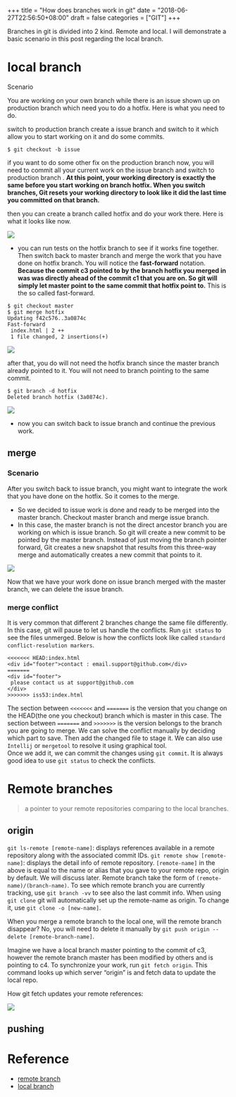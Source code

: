 +++
title = "How does branches work in git"
date = "2018-06-27T22:56:50+08:00"
draft = false
categories = ["GIT"]
+++

Branches in git is divided into 2 kind. Remote and local. I will demonstrate a basic scenario in this post regarding the local branch.


# local branch
Scenario

You are working on your own branch while there is an issue shown up on production branch which need you to do a hotfix. Here is what you need to do.

switch to production branch
create a issue branch and switch to it which allow you to start working on it and do some commits. 
```
$ git checkout -b issue
```

if you want to do some other fix on the production branch now, you will need to commit all your current work on the issue branch and switch to production branch . **At this point, your working directory is exactly the same before you start working on branch hotfix. When you switch branches, Git resets your working directory to look like it did the last time you committed on that branch.** 

then you can create a branch called hotfix and do your work there. Here is what it looks like now.  

![](/data/2018-06-27/basic-branching-4.png)

* you can run tests on the hotfix branch to see if it works fine together. Then switch back to master branch and merge the work that you have done on hotfix branch. You will notice the __fast-forward__ notation. **Because the commit c3 pointed to by the branch hotfix you merged in was was directly ahead of the commit c1 that you are on. So git will simply let master point to the same commit that hotfix point to.** This is the so called fast-forward.


```
$ git checkout master
$ git merge hotfix
Updating f42c576..3a0874c
Fast-forward
 index.html | 2 ++
 1 file changed, 2 insertions(+)
```

![](/data/2018-06-27/basic-branching-5.png)

after that, you do will not need the hotfix branch since the master branch already pointed to it. You will not need to branch pointing to the same commit.

```
$ git branch -d hotfix
Deleted branch hotfix (3a0874c).
```
![](/data/2018-06-27/basic-branching-6.png)

* now you can switch back to issue branch and continue the previous work.

## merge
### Scenario
After you switch back to issue branch, you might want to integrate the work that you have done on the hotfix. So it comes to the merge.

* So we decided to issue work is done and ready to be merged into the master branch. Checkout master branch and merge issue branch.
* In this case, the master branch is not the direct ancestor branch you are working on which is issue branch. So git will create a new commit to be pointed by the master branch. Instead of just moving the branch pointer forward, Git creates a new snapshot that results from this three-way merge and automatically creates a new commit that points to it.

![](/data/2018-06-27/basic-merging-2.png)

Now that we have your work done on issue branch merged with the master branch, we can delete the issue branch.

### merge conflict
It is very common that different 2 branches change the same file differently. In this case, git will pause to let us handle the conflicts. Run `git status` to see the files unmerged. Below is how the conflicts look like called `standard conflict-resolution markers`.

```
<<<<<<< HEAD:index.html
<div id="footer">contact : email.support@github.com</div>
=======
<div id="footer">
 please contact us at support@github.com
</div>
>>>>>>> iss53:index.html
```

The section between `<<<<<<<` and `=======` is the version that you change on the HEAD(the one you checkout) branch which is master in this case. The section between `=======` and `>>>>>>>` is the version belongs to the branch you are going to merge. We can solve the conflict manually by deciding which part to save. Then add the changed file to stage it. We can also use `Intellij` or `mergetool` to resolve it using graphical tool.  
Once we add it, we can commit the changes using `git commit`. It is always good idea to use `git status` to check the conflicts.

# Remote branches
> a pointer to your remote repositories comparing to the local branches.

## origin
`git ls-remote [remote-name]`: displays references available in a remote repository along with the associated commit IDs.
`git remote show [remote-name]`: displays the detail info of remote repository.
`[remote-name]` in the above is equal to the name or alias that you gave to your remote repo, origin by default. We will discuss later. Remote branch take the form of `(remote-name)/(branch-name)`. To see which remote branch you are currently tracking, use `git branch -vv` to see also the last commit info. 
When using `git clone` git will automatically set up the remote-name as origin. To change it, use `git clone -o [new-name]`.

When you merge a remote branch to the local one, will the remote branch disappear? 
No, you will need to delete it manually by `git push origin --delete [remote-branch-name]`.

Imagine we have a local branch master pointing to the commit of c3, however the remote branch master has been modified by others and is pointing to c4. 
To synchronize your work, run `git fetch origin`.  This command looks up which server “origin” is and fetch data to update the local repo.

How git fetch updates your remote references:

![](/data/2018-06-27/remote-branches-3.png)
## pushing


# Reference 
- [remote branch](https://git-scm.com/book/ch3-5.html)
- [local branch](https://git-scm.com/book/ch3-2.html)